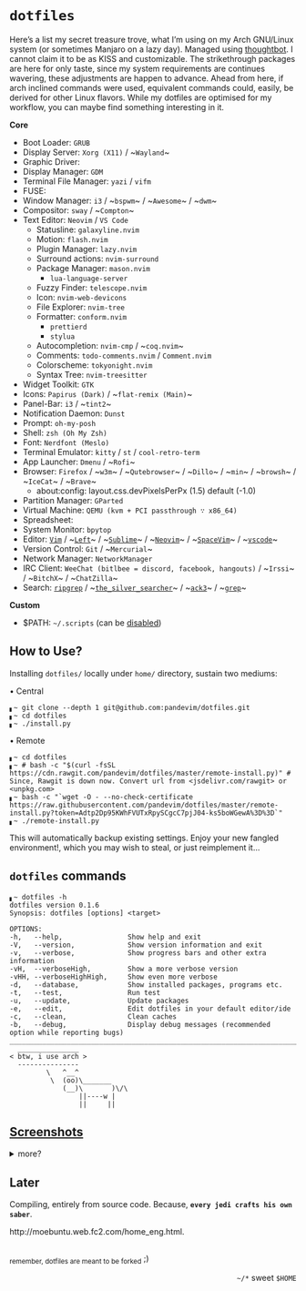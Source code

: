 # `dotfiles`
Here’s a list my secret treasure trove, what I’m using on my Arch GNU/Linux system (or sometimes Manjaro on a lazy day). Managed using [thoughtbot](https://github.com/thoughtbot/rcm). I cannot claim it to be as KISS and customizable. The strikethrough packages are here for only taste, since my system requirements are continues wavering, these adjustments are happen to advance. Ahead from here, if arch inclined commands were used, equivalent commands could, easily, be derived for other Linux flavors. While my dotfiles are optimised for my workflow, you can maybe find something interesting in it.

**Core**
- Boot Loader: `GRUB`
- Display Server: `Xorg (X11)` / ~`Wayland`~
- Graphic Driver: 
- Display Manager: `GDM`
- Terminal File Manager: `yazi` / `vifm`
- FUSE: 
- Window Manager: `i3` / ~`bspwm`~ / ~`Awesome`~ / ~`dwm`~
- Compositor: `sway` / ~`Compton`~
- Text Editor: `Neovim` / `VS Code`
  - Statusline: `galaxyline.nvim`
  - Motion: `flash.nvim`
  - Plugin Manager: `lazy.nvim`
  - Surround actions: `nvim-surround`
  - Package Manager: `mason.nvim`
    - `lua-language-server`
  - Fuzzy Finder: `telescope.nvim`
  - Icon: `nvim-web-devicons`
  - File Explorer: `nvim-tree`
  - Formatter: `conform.nvim`
    - `prettierd`
    - `stylua`
  - Autocompletion: `nvim-cmp` / ~`coq.nvim`~
  - Comments: `todo-comments.nvim` / `Comment.nvim`
  - Colorscheme: `tokyonight.nvim`
  - Syntax Tree: `nvim-treesitter`
- Widget Toolkit: `GTK`
- Icons: `Papirus (Dark)` / ~`flat-remix (Main)`~
- Panel-Bar: `i3` / ~`tint2`~
- Notification Daemon: `Dunst`
- Prompt: `oh-my-posh`
- Shell: `zsh (Oh My Zsh)`
- Font: `Nerdfont (Meslo)`
- Terminal Emulator: `kitty` / `st` / `cool-retro-term`
- App Launcher: `Dmenu` / ~`Rofi`~
- Browser: `Firefox` / ~`w3m`~ / ~`Qutebrowser`~ / ~`Dillo`~ / ~`min`~ / ~`browsh`~ / ~`IceCat`~ / ~`Brave`~
  - about:config: layout.css.devPixelsPerPx (1.5) default (-1.0)
- Partition Manager: `GParted`
- Virtual Machine: `QEMU (kvm + PCI passthrough ∵ x86_64)`
- Spreadsheet: 
- System Monitor: `bpytop`
- Editor: [`Vim`](https://github.com/vim/vim) / ~[`Left`](https://github.com/hundredrabbits/Left)~ / ~[`Sublime`](http://www.sublimetext.com/)~ / ~[`Neovim`](https://github.com/neovim/neovim)~ / ~[`SpaceVim`](https://github.com/SpaceVim/SpaceVim)~ / ~[`vscode`](https://github.com/microsoft/vscode)~
- Version Control: `Git` / ~`Mercurial`~
- Network Manager: `NetworkManager` 
- IRC Client: `WeeChat (bitlbee = discord, facebook, hangouts)` / ~`Irssi`~ / ~`BitchX`~ / ~`ChatZilla`~
- Search: [`ripgrep`](https://github.com/BurntSushi/ripgrep) / ~[`the_silver_searcher`](https://github.com/ggreer/the_silver_searcher)~ / ~[`ack3`](https://github.com/beyondgrep/ack3/)~ / ~[`grep`](https://github.com/zevweiss/grep)~

**Custom**
- $PATH: `~/.scripts` (can be [disabled](./install.py))


## How to Use?
Installing `dotfiles/` locally under `home/` directory, sustain two mediums:  

• Central
```shell
▖~ git clone --depth 1 git@github.com:pandevim/dotfiles.git
▖~ cd dotfiles
▖~ ./install.py
```
• Remote
```shell
▖~ cd dotfiles
▖~ # bash -c "$(curl -fsSL https://cdn.rawgit.com/pandevim/dotfiles/master/remote-install.py)" # Since, Rawgit is down now. Convert url from <jsdelivr.com/rawgit> or <unpkg.com>
▖~ bash -c "`wget -O - --no-check-certificate https://raw.githubusercontent.com/pandevim/dotfiles/master/remote-install.py?token=Adtp2Dp95KWhFVUTxRpySCgcC7pjJ04-ks5boWGewA%3D%3D`"
▖~ ./remote-install.py
```
This will automatically backup existing settings. Enjoy your new fangled environment!, which you may wish to steal, or just reimplement it...

## `dotfiles` commands
```
▖~ dotfiles -h
dotfiles version 0.1.6
Synopsis: dotfiles [options] <target>

OPTIONS:
-h,   --help,                Show help and exit
-V,   --version,             Show version information and exit
-v,   --verbose,             Show progress bars and other extra information
-vH,  --verboseHigh,         Show a more verbose version
-vHH, --verboseHighHigh,     Show even more verbose
-d,   --database,            Show installed packages, programs etc. 
-t,   --test,                Run test
-u,   --update,              Update packages
-e,   --edit,                Edit dotfiles in your default editor/ide
-c,   --clean,               Clean caches
-b,   --debug,               Display debug messages (recommended option while reporting bugs)
___________________________________________________________________________________________________________
  _______________
< btw, i use arch >
  ---------------
         \   ^__^ 
          \  (oo)\_______
             (__)\       )\/\
                 ||----w |
                 ||     ||
```

## [Screenshots](https://www.reddit.com/r/unixporn/)
<details>
<summary>more?</summary><br />

### Zsh
![]()

### Neovim
![]()

</details>

## Later
Compiling, entirely from source code. Because, **`every jedi crafts his own saber`**.
<!-- Motivation -->http://moebuntu.web.fc2.com/home_eng.html.
##
<sub>remember, dotfiles are meant to be forked</sub> ;)
<p align='right'><code>~/*</code> sweet <code>$HOME</code></p>
